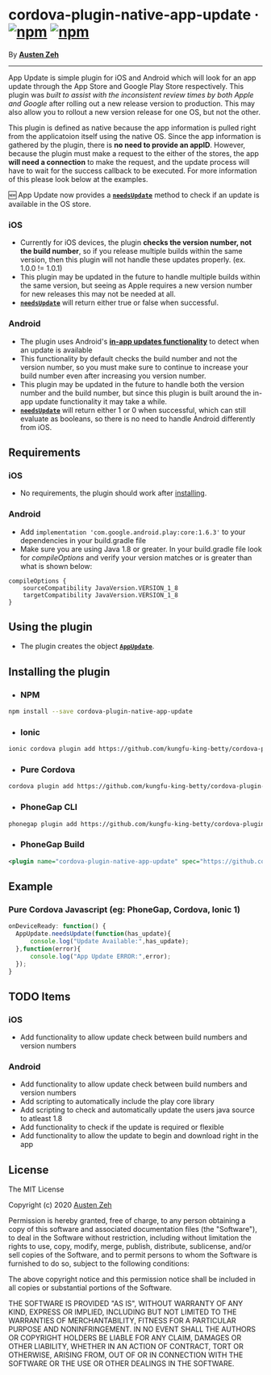 cordova-plugin-native-app-update &middot; [![npm](https://img.shields.io/npm/dm/cordova-plugin-native-app-update.svg)]() [![npm](https://img.shields.io/npm/v/cordova-plugin-native-app-update.svg)]()
==============================================================================

By [**Austen Zeh**](https://www.linkedin.com/in/austen-zeh-20bb55128/)

------------------------------------------------------------------------------

App Update is simple plugin for iOS and Android which will look for an app update through the App Store and Google Play Store respectively. This plugin was *built to assist with the inconsistent review times by both Apple and Google* after rolling out a new release version to production. This may also allow you to rollout a new version release for one OS, but not the other.

This plugin is defined as native because the app information is pulled right from the applicatoion itself using the native OS. Since the app information is gathered by the plugin, there is **no need to provide an appID**. However, because the plugin must make a request to the either of the stores, the app **will need a connection** to make the request, and the update process will have to wait for the success callback to be executed. For more information of this please look below at the examples.

:new: App Update now provides a [__`needsUpdate`__](#example) method to check if an update is available in the OS store.

### iOS

- Currently for iOS devices, the plugin **checks the version number, not the build number**, so if you release multiple builds within the same version, then this plugin will not handle these updates properly. (ex. 1.0.0 != 1.0.1)
- This plugin may be updated in the future to handle multiple builds within the same version, but seeing as Apple requires a new version number for new releases this may not be needed at all.
- [__`needsUpdate`__](#example) will return either true or false when successful.

### Android

- The plugin uses Android's [**in-app updates functionality**](https://developer.android.com/guide/playcore/in-app-updates) to detect when an update is available
- This functionality by default checks the build number and not the version number, so you must make sure to continue to increase your build number even after increasing you version number.
- This plugin may be updated in the future to handle both the version number and the build number, but since this plugin is built around the in-app update functionality it may take a while.
- [__`needsUpdate`__](#example) will return either 1 or 0 when successful, which can still evaluate as booleans, so there is no need to handle Android differently from iOS.


## Requirements ##

### iOS

- No requirements, the plugin should work after [installing](#installing-the-plugin).

### Android

- Add ```implementation 'com.google.android.play:core:1.6.3'``` to your dependencies in your build.gradle file
- Make sure you are using Java 1.8 or greater. In your build.gradle file look for *compileOptions* and verify your version matches or is greater than what is shown below:
```
compileOptions {
    sourceCompatibility JavaVersion.VERSION_1_8
    targetCompatibility JavaVersion.VERSION_1_8
}
```

## Using the plugin ##

- The plugin creates the object [**`AppUpdate`**](#example).


## Installing the plugin ##

- ### NPM

```bash
npm install --save cordova-plugin-native-app-update
```

- ### Ionic

```bash
ionic cordova plugin add https://github.com/kungfu-king-betty/cordova-plugin-native-app-update.git
```

- ### Pure Cordova

```bash
cordova plugin add https://github.com/kungfu-king-betty/cordova-plugin-native-app-update.git
```

- ### PhoneGap CLI

```bash
phonegap plugin add https://github.com/kungfu-king-betty/cordova-plugin-native-app-update.git
```

- ### PhoneGap Build

```xml
<plugin name="cordova-plugin-native-app-update" spec="https://github.com/kungfu-king-betty/cordova-plugin-native-app-update.git" />
```


## Example ##

### Pure Cordova Javascript (eg: PhoneGap, Cordova, Ionic 1)
```javascript
onDeviceReady: function() {
  AppUpdate.needsUpdate(function(has_update){
      console.log("Update Available:",has_update);
  },function(error){
      console.log("App Update ERROR:",error);
  });
}
```


## TODO Items

### iOS

- Add functionality to allow update check between build numbers and version numbers

### Android

- Add functionality to allow update check between build numbers and version numbers
- Add scripting to automatically include the play core library
- Add scripting to check and automatically update the users java source to atleast 1.8
- Add functionality to check if the update is required or flexible
- Add functionality to allow the update to begin and download right in the app


## License ##

The MIT License

Copyright (c) 2020 [Austen Zeh](https://www.linkedin.com/in/austen-zeh-20bb55128/)

Permission is hereby granted, free of charge, to any person obtaining a copy
of this software and associated documentation files (the "Software"), to deal
in the Software without restriction, including without limitation the rights
to use, copy, modify, merge, publish, distribute, sublicense, and/or sell
copies of the Software, and to permit persons to whom the Software is
furnished to do so, subject to the following conditions:

The above copyright notice and this permission notice shall be included in
all copies or substantial portions of the Software.

THE SOFTWARE IS PROVIDED "AS IS", WITHOUT WARRANTY OF ANY KIND, EXPRESS OR
IMPLIED, INCLUDING BUT NOT LIMITED TO THE WARRANTIES OF MERCHANTABILITY,
FITNESS FOR A PARTICULAR PURPOSE AND NONINFRINGEMENT. IN NO EVENT SHALL THE
AUTHORS OR COPYRIGHT HOLDERS BE LIABLE FOR ANY CLAIM, DAMAGES OR OTHER
LIABILITY, WHETHER IN AN ACTION OF CONTRACT, TORT OR OTHERWISE, ARISING FROM,
OUT OF OR IN CONNECTION WITH THE SOFTWARE OR THE USE OR OTHER DEALINGS IN
THE SOFTWARE.

